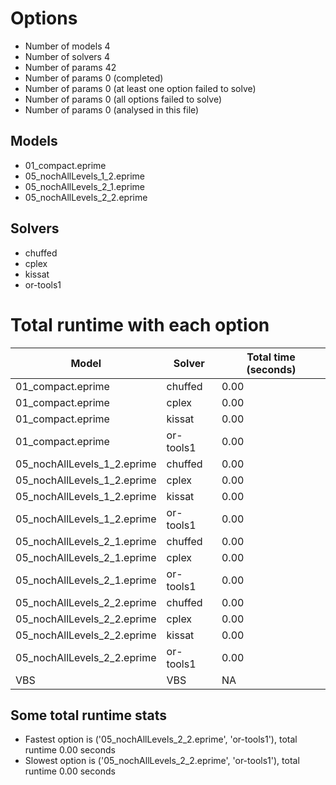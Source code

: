 

# Options


- Number of models         4
- Number of solvers        4
- Number of params        42
- Number of params         0 (completed)
- Number of params         0 (at least one option failed to solve)
- Number of params         0 (all options failed to solve)
- Number of params         0 (analysed in this file)


## Models


 - 01_compact.eprime
 - 05_nochAllLevels_1_2.eprime
 - 05_nochAllLevels_2_1.eprime
 - 05_nochAllLevels_2_2.eprime


## Solvers


 - chuffed
 - cplex
 - kissat
 - or-tools1


# Total runtime with each option


 | Model | Solver | Total time (seconds) | 
 | -- | -- | -- | 
 | 01_compact.eprime | chuffed | 0.00 | 
 | 01_compact.eprime | cplex | 0.00 | 
 | 01_compact.eprime | kissat | 0.00 | 
 | 01_compact.eprime | or-tools1 | 0.00 | 
 | 05_nochAllLevels_1_2.eprime | chuffed | 0.00 | 
 | 05_nochAllLevels_1_2.eprime | cplex | 0.00 | 
 | 05_nochAllLevels_1_2.eprime | kissat | 0.00 | 
 | 05_nochAllLevels_1_2.eprime | or-tools1 | 0.00 | 
 | 05_nochAllLevels_2_1.eprime | chuffed | 0.00 | 
 | 05_nochAllLevels_2_1.eprime | cplex | 0.00 | 
 | 05_nochAllLevels_2_1.eprime | or-tools1 | 0.00 | 
 | 05_nochAllLevels_2_2.eprime | chuffed | 0.00 | 
 | 05_nochAllLevels_2_2.eprime | cplex | 0.00 | 
 | 05_nochAllLevels_2_2.eprime | kissat | 0.00 | 
 | 05_nochAllLevels_2_2.eprime | or-tools1 | 0.00 | 
 | VBS | VBS | NA | 


## Some total runtime stats


 - Fastest option is ('05_nochAllLevels_2_2.eprime', 'or-tools1'), total runtime 0.00 seconds
 - Slowest option is ('05_nochAllLevels_2_2.eprime', 'or-tools1'), total runtime 0.00 seconds
